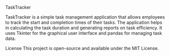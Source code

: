 TaskTracker

TaskTracker is a simple task management application that allows employees to track the start and completion times of their tasks. The application helps in calculating the task duration and generating reports on task efficiency. It uses Tkinter for the graphical user interface and pandas for managing task data.

License
This project is open-source and available under the MIT License.
